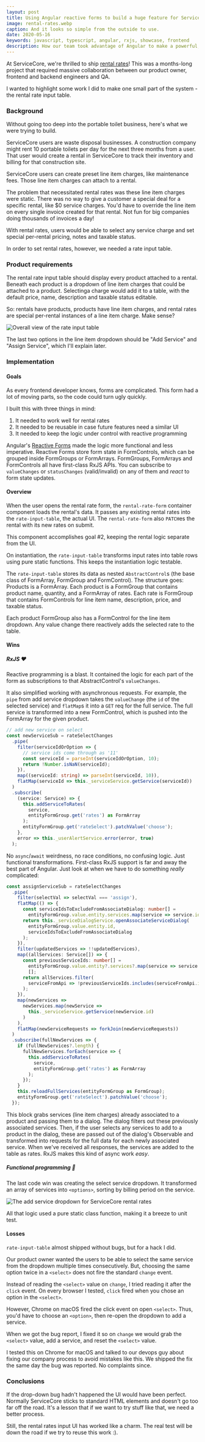 ```yaml
---
layout: post
title: Using Angular reactive forms to build a huge feature for ServiceCore
image: rental-rates.webp
caption: And it looks so simple from the outside to use.
date: 2020-05-16
keywords: javascript, typescript, angular, rxjs, showcase, frontend
description: How our team took advantage of Angular to make a powerful, useful feature.
---
```


At ServiceCore, we're thrilled to ship [rental rates](https://support.servicecore.com/hc/en-us/articles/360041523411-Add-Rental-Rates)! This was a months-long project that required massive collaboration between our product owner, frontend and backend engineers and QA.

I wanted to highlight some work I did to make one small part of the system - the rental rate input table.

<!--break-->

### Background

Without going too deep into the portable toilet business, here's what we were trying to build.

ServiceCore users are waste disposal businesses. A construction company might rent 10 portable toilets per day for the next three months from a user. That user would create a rental in ServiceCore to track their inventory and billing for that construction site.

ServiceCore users can create preset line item charges, like maintenance fees. Those line item charges can attach to a rental.

The problem that necessitated rental rates was these line item charges were static. There was no way to give a customer a special deal for a specific rental, like $0 service charges. You'd have to override the line item on every single invoice created for that rental. Not fun for big companies doing thousands of invoices a day!

With rental rates, users would be able to select any service charge and set special per-rental pricing, notes and taxable status.

In order to set rental rates, however, we needed a rate input table.

### Product requirements

The rental rate input table should display every product attached to a rental. Beneath each product is a dropdown of line item charges that could be attached to a product. Selectinga charge would add it to a table, with the default price, name, description and taxable status editable.

So: rentals have products, products have line item charges, and rental rates are special per-rental instances of a line item charge. Make sense?

![Overall view of the rate input table](rental-rates.webp)

The last two options in the line item dropdown should be "Add Service" and "Assign Service", which I'll explain later.

### Implementation

#### Goals

As every frontend developer knows, forms are complicated. This form had a lot of moving parts, so the code could turn ugly quickly.

I built this with three things in mind:

1. It needed to work well for rental rates
2. It needed to be reusable in case future features need a similar UI
3. It needed to keep the logic under control with reactive programming

Angular's [Reactive Forms](https://angular.io/guide/reactive-forms) made the logic more functional and less imperative. Reactive Forms store form state in FormControls, which can be grouped inside FormGroups or FormArrays. FormGroups, FormArrays and FormControls all have first-class RxJS APIs. You can subscribe to `valueChanges` or `statusChanges` (valid/invalid) on any of them and _react_ to form state updates.

#### Overview

When the user opens the rental rate form, the `rental-rate-form` container component loads the rental's data. It passes any existing rental rates into the `rate-input-table`, the actual UI. The `rental-rate-form` also `PATCH`es the rental with its new rates on submit.

This component accomplishes goal #2, keeping the rental logic separate from the UI.

On instantiation, the `rate-input-table` transforms input rates into table rows using pure static functions. This keeps the instantiation logic testable.

The `rate-input-table` stores its data as nested `AbstractControl`s (the base class of FormArray, FormGroup and FormControl). The structure goes: Products is a FormArray. Each product is a FormGroup that contains product name, quantity, and a FormArray of rates. Each rate is FormGroup that contains FormControls for line item name, description, price, and taxable status.

Each product FormGroup also has a FormControl for the line item dropdown. Any value change there reactively adds the selected rate to the table.

#### Wins

##### RxJS &hearts;

Reactive programming is a blast. It contained the logic for each part of the form as subscriptions to that AbstractControl's `valueChanges`.

It also simplified working with asynchronous requests. For example, the `pipe` from add service dropdown takes the `valueChange` (the `id` of the selected service) and `flatMap`s it into a `GET` req for the full service. The full service is transformed into a new FormControl, which is pushed into the FormArray for the given product.

```typescript
// add new service on select
const newServiceSub = rateSelectChanges
  .pipe(
    filter(serviceIdOrOption => {
      // service ids come through as '11'
      const serviceId = parseInt(serviceIdOrOption, 10);
      return !Number.isNaN(serviceId);
    }),
    map((serviceId: string) => parseInt(serviceId, 10)),
    flatMap(serviceId => this._serviceService.getService(serviceId))
  )
  .subscribe(
    (service: Service) => {
      this.addServiceToRates(
        service,
        entityFormGroup.get('rates') as FormArray
      );
      entityFormGroup.get('rateSelect').patchValue('choose');
    },
    error => this._userAlertService.error(error, true)
  );
```

No `async`/`await` weirdness, no race conditions, no confusing logic. Just functional transformations. First-class RxJS support is far and away the best part of Angular. Just look at when we have to do something _really_ complicated:

```typescript
const assignServiceSub = rateSelectChanges
  .pipe(
    filter(selectVal => selectVal === 'assign'),
    flatMap(() => {
      const serviceIdsToExcludeFromAssociateDialog: number[] =
        entityFormGroup.value.entity.services.map(service => service.id);
      return this._serviceDialogService.openAssociateServiceDialog(
        entityFormGroup.value.entity.id,
        serviceIdsToExcludeFromAssociateDialog
      );
    }),
    filter(updatedServices => !!updatedServices),
    map((allServices: Service[]) => {
      const previousServiceIds: number[] =
        entityFormGroup.value.entity?.services?.map(service => service.id) ||
        [];
      return allServices.filter(
        serviceFromApi => !previousServiceIds.includes(serviceFromApi.id)
      );
    }),
    map(newServices =>
      newServices.map(newService =>
        this._serviceService.getService(newService.id)
      )
    ),
    flatMap(newServiceRequests => forkJoin(newServiceRequests))
  )
  .subscribe(fullNewServices => {
    if (fullNewServices?.length) {
      fullNewServices.forEach(service => {
        this.addServiceToRates(
          service,
          entityFormGroup.get('rates') as FormArray
        );
      });
    }
    this.reloadFullServices(entityFormGroup as FormGroup);
    entityFormGroup.get('rateSelect').patchValue('choose');
  });
```

This block grabs services (line item charges) already associated to a product and passing them to a dialog. The dialog filters out these previously associated services. Then, if the user selects any services to add to a product in the dialog, these are passed out of the dialog's Observable and transformed into requests for the full data for each newly associated service. When we've received all responses, the services are added to the table as rates. RxJS makes this kind of async work _easy_.

##### Functional programming 💖

The last code win was creating the select service dropdown. It transformed an array of services into `<options>`, sorting by billing period on the service.

![The add service dropdown for ServiceCore rental rates](rental-rate-dropdown.webp)

All that logic used a pure static class function, making it a breeze to unit test.

#### Losses

`rate-input-table` almost shipped without bugs, but for a hack I did.

Our product owner wanted the users to be able to select the same service from the dropdown multiple times consecutively. But, choosing the same option twice in a `<select>` does not fire the standard `change` event.

Instead of reading the `<select>` value on `change`, I tried reading it after the `click` event. On every browser I tested, `click` fired when you chose an option in the `<select>`.

However, Chrome on macOS fired the click event on open `<select>`. Thus, you'd have to choose an `<option>`, then re-open the dropdown to add a service.

When we got the bug report, I fixed it so on `change` we would grab the `<select>` value, add a service, and reset the `<select>` value.

I tested this on Chrome for macOS and talked to our devops guy about fixing our company process to avoid mistakes like this. We shipped the fix the same day the bug was reported. No complaints since.

### Conclusions

If the drop-down bug hadn't happened the UI would have been perfect. Normally ServiceCore sticks to standard HTML elements and doesn't go too far off the road. It's a lesson that if we want to try stuff like that, we need a better process.

Still, the rental rates input UI has worked like a charm. The real test will be down the road if we try to reuse this work :).
